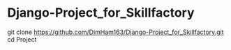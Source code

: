# Django-Project_for_Skillfactory
git clone https://github.com/DimHam163/Django-Project_for_Skillfactory.git
cd Project
